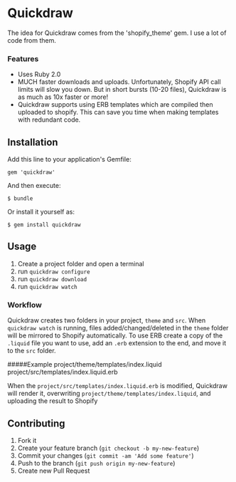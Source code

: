 # Quickdraw

The idea for Quickdraw comes from the 'shopify_theme' gem. I use a lot of code from them.

### Features

- Uses Ruby 2.0
- MUCH faster downloads and uploads. Unfortunately, Shopify API call limits will slow you down. But in short bursts (10-20 files), Quickdraw is as much as 10x faster or more!
- Quickdraw supports using ERB templates which are compiled then uploaded to shopify. This can save you time when making templates with redundant code.

## Installation

Add this line to your application's Gemfile:

    gem 'quickdraw'

And then execute:

    $ bundle

Or install it yourself as:

    $ gem install quickdraw

## Usage

1. Create a project folder and open a terminal
2. run ````quickdraw configure````
3. run ````quickdraw download````
4. run ````quickdraw watch````

### Workflow

Quickdraw creates two folders in your project, ````theme```` and ````src````.
When ````quickdraw watch```` is running, files added/changed/deleted in the ````theme```` folder will be mirrored to Shopify automatically.
To use ERB create a copy of the ````.liquid```` file you want to use, add an ````.erb```` extension to the end, and move it to the ````src```` folder.

#####Example
    project/theme/templates/index.liquid
    project/src/templates/index.liquid.erb

When the ````project/src/templates/index.liquid.erb```` is modified, Quickdraw will render it, overwriting ````project/theme/templates/index.liquid````, and uploading the result to Shopify

## Contributing

1. Fork it
2. Create your feature branch (`git checkout -b my-new-feature`)
3. Commit your changes (`git commit -am 'Add some feature'`)
4. Push to the branch (`git push origin my-new-feature`)
5. Create new Pull Request
